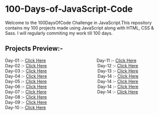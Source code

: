 # 100-Days-of-JavaScript-Code
Welcome to the 100DaysOfCode Challenge in JavaScript.This repository contains my 100 projects made using JavaScript along with HTML, CSS & Sass. I will regularly commiting my work till 100 days.

## Projects Preview:-
Day-01  :- [Click Here](https://sajalsatsangi.github.io/100-Days-of-JavaScript-Code/Day1-Day10/Day1/index.html) &nbsp;&nbsp;&nbsp;&nbsp;&nbsp;&nbsp;&nbsp;&nbsp;&nbsp;&nbsp;&nbsp;&nbsp;&nbsp;&nbsp;&nbsp;&nbsp;&nbsp;&nbsp;&nbsp;&nbsp;&nbsp;&nbsp;&nbsp;&nbsp;&nbsp;&nbsp;&nbsp;&nbsp;&nbsp;&nbsp;&nbsp;&nbsp;&nbsp;&nbsp;&nbsp;&nbsp;&nbsp;&nbsp;&nbsp;&nbsp; Day-11 :- [Click Here](https://sajalsatsangi.github.io/100-Days-of-JavaScript-Code/Day11-Day20/Day11/index.html) <br/>
Day-02  :- [Click Here](https://sajalsatsangi.github.io/100-Days-of-JavaScript-Code/Day1-Day10/Day2/index.html) &nbsp;&nbsp;&nbsp;&nbsp;&nbsp;&nbsp;&nbsp;&nbsp;&nbsp;&nbsp;&nbsp;&nbsp;&nbsp;&nbsp;&nbsp;&nbsp;&nbsp;&nbsp;&nbsp;&nbsp;&nbsp;&nbsp;&nbsp;&nbsp;&nbsp;&nbsp;&nbsp;&nbsp;&nbsp;&nbsp;&nbsp;&nbsp;&nbsp;&nbsp;&nbsp;&nbsp;&nbsp;&nbsp;&nbsp;&nbsp; Day-12 :- [Click Here](https://sajalsatsangi.github.io/100-Days-of-JavaScript-Code/Day11-Day20/Day12/index.html) <br/> 
Day-03  :- [Click Here](https://sajalsatsangi.github.io/100-Days-of-JavaScript-Code/Day1-Day10/Day3/index.html) &nbsp;&nbsp;&nbsp;&nbsp;&nbsp;&nbsp;&nbsp;&nbsp;&nbsp;&nbsp;&nbsp;&nbsp;&nbsp;&nbsp;&nbsp;&nbsp;&nbsp;&nbsp;&nbsp;&nbsp;&nbsp;&nbsp;&nbsp;&nbsp;&nbsp;&nbsp;&nbsp;&nbsp;&nbsp;&nbsp;&nbsp;&nbsp;&nbsp;&nbsp;&nbsp;&nbsp;&nbsp;&nbsp;&nbsp;&nbsp; Day-13 :- [Click Here](https://sajalsatsangi.github.io/100-Days-of-JavaScript-Code/Day11-Day20/Day13/index.html) <br/>
Day-04  :- [Click Here](https://sajalsatsangi.github.io/100-Days-of-JavaScript-Code/Day1-Day10/Day4/index.html) &nbsp;&nbsp;&nbsp;&nbsp;&nbsp;&nbsp;&nbsp;&nbsp;&nbsp;&nbsp;&nbsp;&nbsp;&nbsp;&nbsp;&nbsp;&nbsp;&nbsp;&nbsp;&nbsp;&nbsp;&nbsp;&nbsp;&nbsp;&nbsp;&nbsp;&nbsp;&nbsp;&nbsp;&nbsp;&nbsp;&nbsp;&nbsp;&nbsp;&nbsp;&nbsp;&nbsp;&nbsp;&nbsp;&nbsp;&nbsp; Day-14 :- [Click Here](https://sajalsatsangi.github.io/100-Days-of-JavaScript-Code/Day11-Day20/Day14/index.html) <br/>
Day-05  :- [Click Here](https://sajalsatsangi.github.io/100-Days-of-JavaScript-Code/Day1-Day10/Day5/index.html) &nbsp;&nbsp;&nbsp;&nbsp;&nbsp;&nbsp;&nbsp;&nbsp;&nbsp;&nbsp;&nbsp;&nbsp;&nbsp;&nbsp;&nbsp;&nbsp;&nbsp;&nbsp;&nbsp;&nbsp;&nbsp;&nbsp;&nbsp;&nbsp;&nbsp;&nbsp;&nbsp;&nbsp;&nbsp;&nbsp;&nbsp;&nbsp;&nbsp;&nbsp;&nbsp;&nbsp;&nbsp;&nbsp;&nbsp;&nbsp; Day-14 :- [Click Here](https://sajalsatsangi.github.io/100-Days-of-JavaScript-Code/Day11-Day20/Day15/index.html) <br/>
Day-06  :- [Click Here](https://sajalsatsangi.github.io/100-Days-of-JavaScript-Code/Day1-Day10/Day6/index.html) &nbsp;&nbsp;&nbsp;&nbsp;&nbsp;&nbsp;&nbsp;&nbsp;&nbsp;&nbsp;&nbsp;&nbsp;&nbsp;&nbsp;&nbsp;&nbsp;&nbsp;&nbsp;&nbsp;&nbsp;&nbsp;&nbsp;&nbsp;&nbsp;&nbsp;&nbsp;&nbsp;&nbsp;&nbsp;&nbsp;&nbsp;&nbsp;&nbsp;&nbsp;&nbsp;&nbsp;&nbsp;&nbsp;&nbsp;&nbsp; Day-14 :- [Click Here](https://sajalsatsangi.github.io/100-Days-of-JavaScript-Code/Day11-Day20/Day16/index.html) <br/>
Day-07  :- [Click Here](https://sajalsatsangi.github.io/100-Days-of-JavaScript-Code/Day1-Day10/Day7/index.html) &nbsp;&nbsp;&nbsp;&nbsp;&nbsp;&nbsp;&nbsp;&nbsp;&nbsp;&nbsp;&nbsp;&nbsp;&nbsp;&nbsp;&nbsp;&nbsp;&nbsp;&nbsp;&nbsp;&nbsp;&nbsp;&nbsp;&nbsp;&nbsp;&nbsp;&nbsp;&nbsp;&nbsp;&nbsp;&nbsp;&nbsp;&nbsp;&nbsp;&nbsp;&nbsp;&nbsp;&nbsp;&nbsp;&nbsp;&nbsp; Day-14 :- [Click Here](https://sajalsatsangi.github.io/100-Days-of-JavaScript-Code/Day11-Day20/Day17/index.html) <br/>
Day-08  :- [Click Here](https://sajalsatsangi.github.io/100-Days-of-JavaScript-Code/Day1-Day10/Day8/index.html) <br/>
Day-09  :- [Click Here](https://sajalsatsangi.github.io/100-Days-of-JavaScript-Code/Day1-Day10/Day9/index.html) <br/>
Day-10 :- [Click Here](https://sajalsatsangi.github.io/100-Days-of-JavaScript-Code/Day1-Day10/Day10/index.html) <br/>
